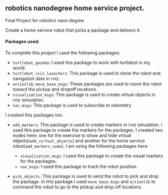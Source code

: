 ## robotics nanodegree home service project.
Final Project for robotics nano degree

Create a home service robot that picks a package and delivers it.

#### Packages used:

To complete this project I used the following packages:

* `turtlebot_gazebo`: I used this package to work with turtlebot in my world.
* `turtlebot_rviz_launchers`: This package is used to show the robot and navigation data in rviz.
* `actionlib`, `move_base_msgs`: These packages are used to move the robot toward the pickup and dropoff locations.
* `visualization_msgs`: This package is used to create virtual objects in rviz simulation.
* `nav_msgs`: This package is used to subscribe to odometry

I created this packages too:
* `add_markers`: This package is used to create markers in rviz simulation. I used this package to create the markers for the packages. I created two nodes here: one for the exercise to show and hide virtual objects(`add_virtual_objects`) and another for the home service robot(`add_markers_node`).
I am using the following packages here:
    - `visualization_msgs`: I used this package to create the visual markers for the packages.
    - `nav_msgs`: I used this package to track the robot position.

* `pick_objects`: This package is used to send the robot to pick and drop the package. In this package I used `move_base_msgs` and `actionlib` to command the robot to go to the pickup and drop off locations.